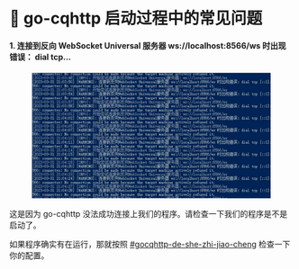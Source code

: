 # 🧳 go-cqhttp 启动过程中的常见问题

#### 1. 连接到反向 WebSocket Universal 服务器 ws://localhost:8566/ws 时出现错误： dial tcp...

<figure><img src="../.gitbook/assets/image (29) (1).png" alt=""><figcaption></figcaption></figure>

这是因为 go-cqhttp 没法成功连接上我们的程序。请检查一下我们的程序是不是启动了。

如果程序确实有在运行，那就按照 [#gocqhttp-de-she-zhi-jiao-cheng](../pei-zhi-wen-jian-jiao-cheng/dui-jie-liao-tian-ping-tai/dui-jie-onebot-gocqhttp.md#gocqhttp-de-she-zhi-jiao-cheng "mention") 检查一下你的配置。

